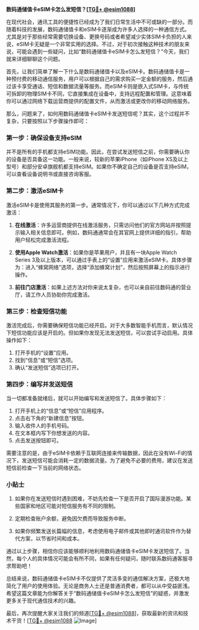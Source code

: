 **数码通储值卡eSIM卡怎么发短信？[[TG💪+ @esim1088](https://t.me/s/esim1088)]**

在现代社会，通讯工具的便捷性已经成为了我们日常生活中不可或缺的一部分。而随着科技的发展，数码通储值卡和eSIM卡逐渐成为许多人选择的一种通信方式。尤其是对于那些经常需要切换设备、更换号码或者希望减少实体SIM卡负担的人来说，eSIM卡无疑是一个非常实用的选择。不过，对于初次接触这种技术的朋友来说，可能会遇到一些疑问，比如“数码通储值卡eSIM卡怎么发短信？”今天，我们就来详细聊聊这个问题。

首先，让我们简单了解一下什么是数码通储值卡以及eSIM卡。数码通储值卡是一种预付费的移动通信服务，用户可以根据自己的需求购买一定金额的服务，然后通过该卡享受通话、短信和数据流量等服务。而eSIM卡则是嵌入式SIM卡，与传统可拆卸的物理SIM卡不同，它直接集成在设备中，支持远程配置和管理。这意味着你可以通过网络下载运营商提供的配置文件，从而激活或更改你的移动网络服务。

那么，问题来了，如何用数码通储值卡eSIM卡发送短信呢？其实，这个过程并不复杂，只要按照以下步骤操作即可：

### 第一步：确保设备支持eSIM

并不是所有的手机都支持eSIM功能。因此，在尝试发送短信之前，你需要确认你的设备是否具备这一功能。一般来说，较新的苹果iPhone（如iPhone XS及以上型号）和部分安卓旗舰机都支持eSIM。如果你不确定自己的设备是否支持eSIM，可以查看设备说明书或直接咨询客服。

### 第二步：激活eSIM卡

激活eSIM卡是使用其服务的第一步。通常情况下，你可以通过以下几种方式完成激活：

1. **在线激活**：许多运营商提供在线激活服务，只需访问他们的官方网站并按照提示输入相关信息即可。例如，数码通通常会在其官网上提供详细的指引，帮助用户轻松完成激活流程。
   
2. **使用Apple Watch激活**：如果你是苹果用户，并且有一块Apple Watch Series 3及以上版本，可以通过手表上的“设置”应用来激活eSIM卡。具体步骤为：进入“蜂窝网络”选项，选择“添加蜂窝计划”，然后按照屏幕上的指示进行操作。

3. **前往门店激活**：如果上述方法对你来说太复杂，也可以亲自前往数码通的营业厅，请工作人员协助你完成激活。

### 第三步：检查短信功能

激活完成后，你需要确保短信功能已经开启。对于大多数智能手机而言，默认情况下短信功能应该是开启的。但如果你发现无法发送短信，可以尝试手动启用。具体操作如下：

1. 打开手机的“设置”应用。
2. 找到“信息”或“短信”选项。
3. 确认“发送短信”选项已打开。

### 第四步：编写并发送短信

当一切都准备就绪后，就可以开始编写和发送短信了。具体步骤如下：

1. 打开手机上的“信息”或“短信”应用程序。
2. 点击右下角的“新建信息”按钮。
3. 输入收件人的手机号码。
4. 在文本框内写下你想发送的内容。
5. 点击发送按钮即可。

需要注意的是，由于eSIM卡依赖于互联网连接来传输数据，因此在没有Wi-Fi的情况下，发送短信可能会消耗一定的数据流量。为了避免不必要的费用，建议在发送短信前检查一下当前的网络状态。

### 小贴士

1. 如果你在发送短信时遇到困难，不妨先检查一下是否开启了国际漫游功能。某些国家和地区可能对短信服务有不同的限制。
   
2. 定期检查账户余额，避免因欠费而导致服务中断。

3. 如果你频繁发送长篇幅的信息，考虑使用电子邮件或其他即时通讯软件作为替代方案，以节省时间和成本。

通过以上步骤，相信你应该能够顺利地利用数码通储值卡eSIM卡发送短信了。当然，每个人的具体情况可能会有所不同，如果有任何疑问，随时联系数码通客服寻求帮助吧！

总结来说，数码通储值卡eSIM卡不仅提供了灵活多变的通信解决方案，还极大地简化了用户的使用体验。无论是商务人士还是普通消费者，都可以从中受益匪浅。希望这篇文章能为你解答关于“数码通储值卡eSIM卡怎么发短信”的疑惑，并激发更多关于现代通信技术的兴趣。

最后，再次提醒大家关注我们的频道[[TG💪+ @esim1088](https://t.me/s/esim1088)]，获取最新的资讯和技术干货！[[TG💪+ @esim1088](https://t.me/s/esim1088) ![Image](https://i.postimg.cc/4NQfJmqS/Snipaste-2025-05-13-00-14-12.png)]